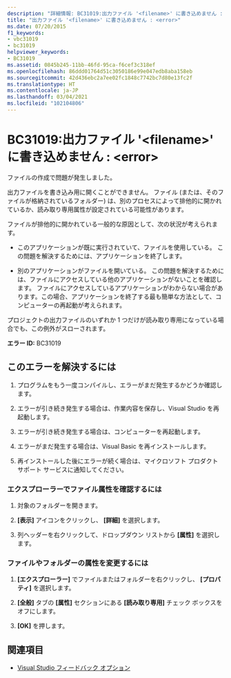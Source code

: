 ```yaml
---
description: "詳細情報: BC31019:出力ファイル '<filename>' に書き込めません : <error>"
title: "出力ファイル '<filename>' に書き込めません : <error>"
ms.date: 07/20/2015
f1_keywords:
- vbc31019
- bc31019
helpviewer_keywords:
- BC31019
ms.assetid: 0845b245-11bb-46fd-95ca-f6cef3c318ef
ms.openlocfilehash: 86ddd01764d51c3050186e99e047edb8aba158eb
ms.sourcegitcommit: 42d436ebc2a7ee02fc1848c7742bc7d80e13fc2f
ms.translationtype: HT
ms.contentlocale: ja-JP
ms.lasthandoff: 03/04/2021
ms.locfileid: "102104806"
---
```

# <a name="bc31019-unable-to-write-to-output-file-filename-error"></a>BC31019:出力ファイル '\<filename>' に書き込めません : \<error>

ファイルの作成で問題が発生しました。

 出力ファイルを書き込み用に開くことができません。 ファイル (または、そのファイルが格納されているフォルダー) は、別のプロセスによって排他的に開かれているか、読み取り専用属性が設定されている可能性があります。

 ファイルが排他的に開かれている一般的な原因として、次の状況が考えられます。

- このアプリケーションが既に実行されていて、ファイルを使用している。 この問題を解決するためには、アプリケーションを終了します。

- 別のアプリケーションがファイルを開いている。 この問題を解決するためには、ファイルにアクセスしている他のアプリケーションがないことを確認します。 ファイルにアクセスしているアプリケーションがわからない場合があります。この場合、アプリケーションを終了する最も簡単な方法として、コンピューターの再起動が考えられます。

 プロジェクトの出力ファイルのいずれか 1 つだけが読み取り専用になっている場合でも、この例外がスローされます。

 **エラー ID:** BC31019

## <a name="to-correct-this-error"></a>このエラーを解決するには

1. プログラムをもう一度コンパイルし、エラーがまだ発生するかどうか確認します。

2. エラーが引き続き発生する場合は、作業内容を保存し、Visual Studio を再起動します。

3. エラーが引き続き発生する場合は、コンピューターを再起動します。

4. エラーがまだ発生する場合は、Visual Basic を再インストールします。

5. 再インストールした後にエラーが続く場合は、マイクロソフト プロダクト サポート サービスに通知してください。

### <a name="to-check-file-attributes-in-file-explorer"></a>エクスプローラーでファイル属性を確認するには

1. 対象のフォルダーを開きます。

2. **[表示]** アイコンをクリックし、 **[詳細]** を選択します。

3. 列ヘッダーを右クリックして、ドロップダウン リストから **[属性]** を選択します。

### <a name="to-change-the-attributes-of-a-file-or-folder"></a>ファイルやフォルダーの属性を変更するには

1. **[エクスプローラー]** でファイルまたはフォルダーを右クリックし、 **[プロパティ]** を選択します。

2. **[全般]** タブの **[属性]** セクションにある **[読み取り専用]** チェック ボックスをオフにします。

3. **[OK]** を押します。

## <a name="see-also"></a>関連項目

- [Visual Studio フィードバック オプション](/visualstudio/ide/feedback-options)
